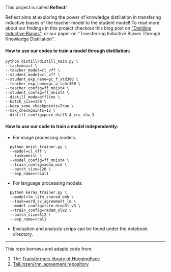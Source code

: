 This project is called **Reflect**!

Reflect aims at exploring the power of knowledge distillation in transfering inductive biases of the teacher model to the student model! 
To read more about our findings in this project checkout this blog post on ["Distilling Inductive Biases"](https://samiraabnar.github.io/articles/2020-05/indist), or our paper on "Transferring Inductive Biases Through Knowledge Distillation".


#### How to use our codes to train a model through distillation:
```
python distill/distill_main.py \
--task=mnist \
--teacher_model=cl_vff \
--student_model=cl_vff \
--student_exp_name=gc_f_std300 \
--teacher_exp_name=gc_o_tchr300 \
--teacher_config=ff_mnist4 \
--student_config=ff_mnist4 \
--distill_mode=offline \
--batch_size=128 \
--keep_some_checkpoints=True \
--max_checkpoints=15 \
--distill_config=pure_dstl5_4_crs_slw_3 
```

#### How to use our  code to  train a model independently:
* For image processing  models:
```
  python mnist_trainer.py \
  --model=cl_vff \
  --task=mnist \
  --model_config=ff_mnist4 \
  --train_config=adam_mid \
  --batch_size=128 \
  --exp_name=trial1
```
* For language processing models:
```
  python keras_trainer.py \
  --model=lm_lstm_shared_emb \
  --task=word_sv_agreement_lm \
  --model_config=lstm_drop31_v3 \
  --train_config=radam_slw2 \
  --batch_size=512 \
  --exp_name=tral1
```

* Evaluation and analysis scrips can be found under the notebook directory. 

------------- 
This repo borrows and adapts code from:
1. The [Transformers library of HuggingFace](https://github.com/huggingface/transformers)
2. [TalLinzen/rnn_agreement repository](https://github.com/TalLinzen/rnn_agreement)
